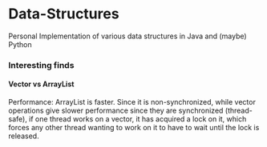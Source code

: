 # Data-Structures
Personal Implementation of various data structures in Java and (maybe) Python

### Interesting finds
#### Vector vs ArrayList
Performance: ArrayList is faster. Since it is non-synchronized, while vector operations give slower performance since they are synchronized (thread-safe), if one thread works on a vector, it has acquired a lock on it, which forces any other thread wanting to work on it to have to wait until the lock is released.
